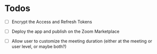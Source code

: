 # Todos

- [ ] Encrypt the Access and Refresh Tokens
- [ ] Deploy the app and publish on the Zoom Marketplace
- [ ] Allow user to customize the meeting duration (either at the meeting or user level, or maybe both?)

